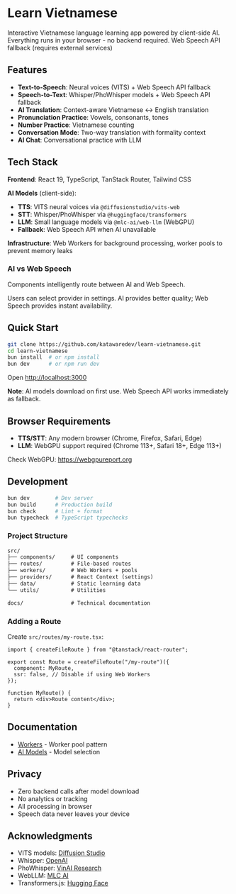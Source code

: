 # Learn Vietnamese

Interactive Vietnamese language learning app powered by client-side AI. Everything runs in your browser - no backend required. Web Speech API fallback (requires external services)

## Features

- **Text-to-Speech**: Neural voices (VITS) + Web Speech API fallback
- **Speech-to-Text**: Whisper/PhoWhisper models + Web Speech API fallback
- **AI Translation**: Context-aware Vietnamese ↔ English translation
- **Pronunciation Practice**: Vowels, consonants, tones
- **Number Practice**: Vietnamese counting
- **Conversation Mode**: Two-way translation with formality context
- **AI Chat**: Conversational practice with LLM

## Tech Stack

**Frontend**: React 19, TypeScript, TanStack Router, Tailwind CSS

**AI Models** (client-side):

- **TTS**: VITS neural voices via `@diffusionstudio/vits-web`
- **STT**: Whisper/PhoWhisper via `@huggingface/transformers`
- **LLM**: Small language models via `@mlc-ai/web-llm` (WebGPU)
- **Fallback**: Web Speech API when AI unavailable

**Infrastructure**: Web Workers for background processing, worker pools to prevent memory leaks

### AI vs Web Speech

Components intelligently route between AI and Web Speech.

Users can select provider in settings. AI provides better quality; Web Speech provides instant availability.

## Quick Start

```bash
git clone https://github.com/katawaredev/learn-vietnamese.git
cd learn-vietnamese
bun install  # or npm install
bun dev      # or npm run dev
```

Open <http://localhost:3000>

**Note**: AI models download on first use. Web Speech API works immediately as fallback.

## Browser Requirements

- **TTS/STT**: Any modern browser (Chrome, Firefox, Safari, Edge)
- **LLM**: WebGPU support required (Chrome 113+, Safari 18+, Edge 113+)

Check WebGPU: <https://webgpureport.org>

## Development

```bash
bun dev        # Dev server
bun build      # Production build
bun check      # Lint + format
bun typecheck  # TypeScript typechecks
```

### Project Structure

```txt
src/
├── components/     # UI components
├── routes/         # File-based routes
├── workers/        # Web Workers + pools
├── providers/      # React Context (settings)
├── data/           # Static learning data
└── utils/          # Utilities

docs/               # Technical documentation
```

### Adding a Route

Create `src/routes/my-route.tsx`:

```tsx
import { createFileRoute } from "@tanstack/react-router";

export const Route = createFileRoute("/my-route")({
  component: MyRoute,
  ssr: false, // Disable if using Web Workers
});

function MyRoute() {
  return <div>Route content</div>;
}
```

## Documentation

- [Workers](./docs/workers.md) - Worker pool pattern
- [AI Models](./docs/ai-models.md) - Model selection

## Privacy

- Zero backend calls after model download
- No analytics or tracking
- All processing in browser
- Speech data never leaves your device

## Acknowledgments

- VITS models: [Diffusion Studio](https://github.com/diffusion-studio/vits-web)
- Whisper: [OpenAI](https://github.com/openai/whisper)
- PhoWhisper: [VinAI Research](https://github.com/VinAIResearch/PhoWhisper)
- WebLLM: [MLC AI](https://mlc.ai/)
- Transformers.js: [Hugging Face](https://huggingface.co/docs/transformers.js)
